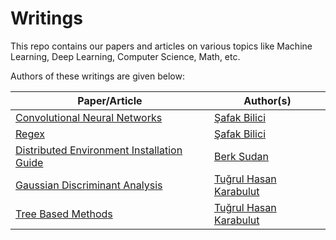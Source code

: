 # Writings

This repo contains our papers and articles on various topics like Machine Learning, Deep Learning, Computer Science, Math, etc.

Authors of these writings are given below:

| Paper/Article | Author(s) | 
| ---- | ---- |
| [Convolutional Neural Networks](https://github.com/skylab-air/Writings/blob/main/Convolutional%20Neural%20Networks/conv1.pdf) | [Şafak Bilici](https://github.com/safakkbilici)
|[Regex](https://github.com/skylab-air/Writings/blob/main/Regex/regex.pdf)  |  [Şafak Bilici](https://github.com/safakkbilici) |
| [Distributed Environment Installation Guide](https://github.com/skylab-air/Writings/tree/main/Distributed-Environment-Installation-Guide)  | [Berk Sudan](https://github.com/berksudan) | 
| [Gaussian Discriminant Analysis](https://github.com/skylab-air/Writings/blob/main/Gaussian%20Discriminant%20Analysis/gaussian-discriminant-analysis.pdf) |   [Tuğrul Hasan Karabulut](https://github.com/tugrulhkarabulut) | 
| [Tree Based Methods](https://github.com/skylab-air/Writings/blob/main/Tree%20Based%20Methods/tree-based-methods.pdf) | [Tuğrul Hasan Karabulut](https://github.com/tugrulhkarabulut) |